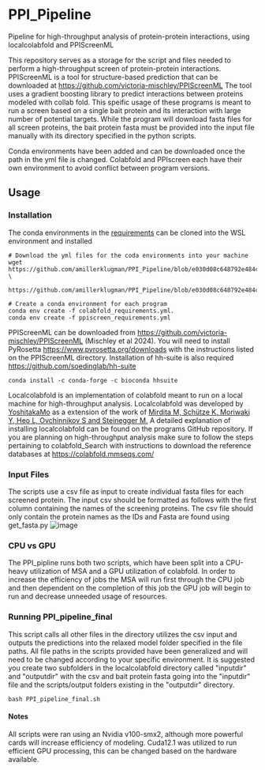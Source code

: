 # PPI_Pipeline
Pipeline for high-throughput analysis of protein-protein interactions, using localcolabfold and PPIScreenML

This repository serves as a storage for the script and files needed to perform a high-throughput screen of protein-protein interactions. PPIScreenML is a tool for structure-based prediction that can be downloaded at https://github.com/victoria-mischley/PPIScreenML The tool uses a gradient boosting library to predict interactions between proteins modeled with collab fold. This speific usage of these programs is meant to run a screen based on a single bait protein and its interaction with large number of potential targets. While the program will download fasta files for all screen proteins, the bait protein fasta must be provided into the input file manually with its directory specified in the python scripts. 

Conda environments have been added and can be downloaded once the path in the yml file is changed. Colabfold and PPIscreen each have their own environment to avoid conflict between program versions.

## Usage 
### Installation 
The conda environments in the [requirements](https://github.com/amillerklugman/PPI_Pipeline/tree/main/requirements) can be cloned into the WSL environment and installed
```
# Download the yml files for the coda environments into your machine
wget https://github.com/amillerklugman/PPI_Pipeline/blob/e030d08c648792e484c24bbf8038f8e1ffe79604/requirements/colabfold_requirements.yml \
     https://github.com/amillerklugman/PPI_Pipeline/blob/e030d08c648792e484c24bbf8038f8e1ffe79604/requirements/ppiscreen_requirements.yml

# Create a conda environment for each program
conda env create -f colabfold_requirements.yml.
conda env create -f ppiscreen_requirements.yml
```

PPIScreenML can be downloaded from https://github.com/victoria-mischley/PPIScreenML (Mischley et al 2024). You will need to install PyRosetta https://www.pyrosetta.org/downloads with the instructions listed on the PPIScreenML directory. Installation of hh-suite is also required https://github.com/soedinglab/hh-suite 
```
conda install -c conda-forge -c bioconda hhsuite
```

Localcolabfold is an implementation of colabfold meant to run on a local machine for high-throughput analysis. Localcolabfold was developed by [YoshitakaMo](https://github.com/YoshitakaMo/localcolabfold) as a extension of the work of [Mirdita M, Schütze K, Moriwaki Y, Heo L, Ovchinnikov S and Steinegger M.](https://github.com/sokrypton/ColabFold) A detailed explanation of installing localcolabfold can be found on the programs GitHub repository. If you are planning on high-throughput analysis make sure to follow the steps pertaining to colabfold_Search with instructions to download the reference databases at https://colabfold.mmseqs.com/  

### Input Files
The scripts use a csv file as input to create individual fasta files for each screened protein. The input csv should be formatted as follows with the first column containing the names of the screening proteins. The csv file should only contain the protein names as the IDs and Fasta are found using get_fasta.py
![image](https://github.com/user-attachments/assets/057aae59-156f-4b24-8783-80534ff4377b)

### CPU vs GPU
The PPI_pipline runs both two scripts, which have been split into a CPU-heavy utilization of MSA and a GPU utilization of colabfold. In order to increase the efficiency of jobs the MSA will run first through the CPU job and then dependent on the completion of this job the GPU job will begin to run and decrease unneeded usage of resources. 

### Running PPI_pipeline_final
This script calls all other files in the directory utilizes the csv input and outputs the predictions into the relaxed model folder specified in the file paths. All file paths in the scripts provided have been generalized and will need to be changed according to your specific environment. It is suggested you create two subfolders in the localcolabfold directory called "inputdir" and "outputdir" with the csv and bait protein fasta going into the "inputdir" file and the scripts/output folders existing in the "outputdir" directory.
```
bash PPI_pipeline_final.sh
```
#### Notes
All scripts were ran using an Nvidia v100-smx2, although more powerful cards will increase efficiency of modeling. 
Cuda12.1 was utilized to run efficient GPU processing, this can be changed based on the hardware available.
